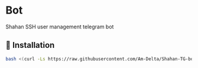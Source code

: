 # Bot
Shahan SSH user management telegram bot

## 🔗 Installation


```bash
bash <(curl -Ls https://raw.githubusercontent.com/Am-Delta/Shahan-TG-bot/master/install.sh)
```
